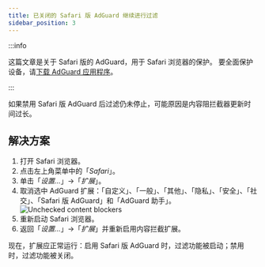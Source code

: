 ```yaml
---
title: 已关闭的 Safari 版 AdGuard 继续进行过滤
sidebar_position: 3
---
```


:::info

这篇文章是关于 Safari 版的 AdGuard，用于 Safari 浏览器的保护。 要全面保护设备，请[下载 AdGuard 应用程序](https://agrd.io/download-kb-adblock)。

:::

如果禁用 Safari 版 AdGuard 后过滤仍未停止，可能原因是内容阻拦截器更新时间过长。

## 解决方案

1. 打开 Safari 浏览器。
2. 点击左上角菜单中的「_Safari_」。
3. 单击「_设置…_」→「_扩展_」。
4. 取消选中 AdGuard 扩展：「自定义」、「一般」、「其他」、「隐私」、「安全」、「社交」、「Safari 版 AdGuard」和「AdGuard 助手」。
    ![Unchecked content blockers](https://cdn.adtidy.org/content/Kb/ad_blocker/safari/adg-safari-unchecked-cbs.png)
5. 重新启动 Safari 浏览器。
6. 返回「_设置..._」→「_扩展_」并重新启用内容拦截扩展。

现在，扩展应正常运行：启用 Safari 版 AdGuard 时，过滤功能被启动；禁用时，过滤功能被关闭。
